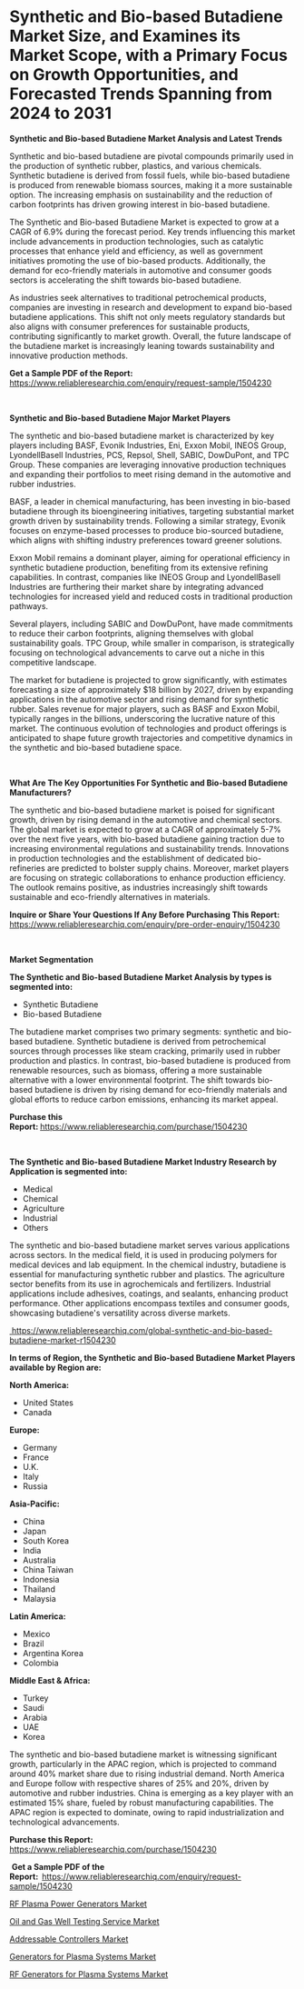 <p><h1>Synthetic and Bio-based Butadiene Market Size, and Examines its Market Scope, with a Primary Focus on Growth Opportunities, and Forecasted Trends Spanning from 2024 to 2031</h1></p><p><strong>Synthetic and Bio-based Butadiene Market Analysis and Latest Trends</strong></p>
<p><p>Synthetic and bio-based butadiene are pivotal compounds primarily used in the production of synthetic rubber, plastics, and various chemicals. Synthetic butadiene is derived from fossil fuels, while bio-based butadiene is produced from renewable biomass sources, making it a more sustainable option. The increasing emphasis on sustainability and the reduction of carbon footprints has driven growing interest in bio-based butadiene.</p><p>The Synthetic and Bio-based Butadiene Market is expected to grow at a CAGR of 6.9% during the forecast period. Key trends influencing this market include advancements in production technologies, such as catalytic processes that enhance yield and efficiency, as well as government initiatives promoting the use of bio-based products. Additionally, the demand for eco-friendly materials in automotive and consumer goods sectors is accelerating the shift towards bio-based butadiene.</p><p>As industries seek alternatives to traditional petrochemical products, companies are investing in research and development to expand bio-based butadiene applications. This shift not only meets regulatory standards but also aligns with consumer preferences for sustainable products, contributing significantly to market growth. Overall, the future landscape of the butadiene market is increasingly leaning towards sustainability and innovative production methods.</p></p>
<p><strong>Get a Sample PDF of the Report:&nbsp;</strong> <a href="https://www.reliableresearchiq.com/enquiry/request-sample/1504230?utm_campaign=1720&utm_medium=2&utm_source=Github&utm_content=ia&utm_term=08122024&utm_id=synthetic-and-bio-based-butadiene">https://www.reliableresearchiq.com/enquiry/request-sample/1504230</a></p>
<p>&nbsp;</p>
<p><strong>Synthetic and Bio-based Butadiene Major Market Players</strong></p>
<p><p>The synthetic and bio-based butadiene market is characterized by key players including BASF, Evonik Industries, Eni, Exxon Mobil, INEOS Group, LyondellBasell Industries, PCS, Repsol, Shell, SABIC, DowDuPont, and TPC Group. These companies are leveraging innovative production techniques and expanding their portfolios to meet rising demand in the automotive and rubber industries.</p><p>BASF, a leader in chemical manufacturing, has been investing in bio-based butadiene through its bioengineering initiatives, targeting substantial market growth driven by sustainability trends. Following a similar strategy, Evonik focuses on enzyme-based processes to produce bio-sourced butadiene, which aligns with shifting industry preferences toward greener solutions.</p><p>Exxon Mobil remains a dominant player, aiming for operational efficiency in synthetic butadiene production, benefiting from its extensive refining capabilities. In contrast, companies like INEOS Group and LyondellBasell Industries are furthering their market share by integrating advanced technologies for increased yield and reduced costs in traditional production pathways.</p><p>Several players, including SABIC and DowDuPont, have made commitments to reduce their carbon footprints, aligning themselves with global sustainability goals. TPC Group, while smaller in comparison, is strategically focusing on technological advancements to carve out a niche in this competitive landscape.</p><p>The market for butadiene is projected to grow significantly, with estimates forecasting a size of approximately $18 billion by 2027, driven by expanding applications in the automotive sector and rising demand for synthetic rubber. Sales revenue for major players, such as BASF and Exxon Mobil, typically ranges in the billions, underscoring the lucrative nature of this market. The continuous evolution of technologies and product offerings is anticipated to shape future growth trajectories and competitive dynamics in the synthetic and bio-based butadiene space.</p></p>
<p>&nbsp;</p>
<p><strong>What Are The Key Opportunities For Synthetic and Bio-based Butadiene Manufacturers?</strong></p>
<p><p>The synthetic and bio-based butadiene market is poised for significant growth, driven by rising demand in the automotive and chemical sectors. The global market is expected to grow at a CAGR of approximately 5-7% over the next five years, with bio-based butadiene gaining traction due to increasing environmental regulations and sustainability trends. Innovations in production technologies and the establishment of dedicated bio-refineries are predicted to bolster supply chains. Moreover, market players are focusing on strategic collaborations to enhance production efficiency. The outlook remains positive, as industries increasingly shift towards sustainable and eco-friendly alternatives in materials.</p></p>
<p><strong>Inquire or Share Your Questions If Any Before Purchasing This Report:</strong> <a href="https://www.reliableresearchiq.com/enquiry/pre-order-enquiry/1504230?utm_campaign=1720&utm_medium=2&utm_source=Github&utm_content=ia&utm_term=08122024&utm_id=synthetic-and-bio-based-butadiene">https://www.reliableresearchiq.com/enquiry/pre-order-enquiry/1504230</a></p>
<p>&nbsp;</p>
<p><strong>Market Segmentation</strong></p>
<p><strong>The Synthetic and Bio-based Butadiene Market Analysis by types is segmented into:</strong></p>
<p><ul><li>Synthetic Butadiene</li><li>Bio-based Butadiene</li></ul></p>
<p><p>The butadiene market comprises two primary segments: synthetic and bio-based butadiene. Synthetic butadiene is derived from petrochemical sources through processes like steam cracking, primarily used in rubber production and plastics. In contrast, bio-based butadiene is produced from renewable resources, such as biomass, offering a more sustainable alternative with a lower environmental footprint. The shift towards bio-based butadiene is driven by rising demand for eco-friendly materials and global efforts to reduce carbon emissions, enhancing its market appeal.</p></p>
<p><strong>Purchase this Report:&nbsp;</strong><a href="https://www.reliableresearchiq.com/purchase/1504230?utm_campaign=1720&utm_medium=2&utm_source=Github&utm_content=ia&utm_term=08122024&utm_id=synthetic-and-bio-based-butadiene">https://www.reliableresearchiq.com/purchase/1504230</a></p>
<p>&nbsp;</p>
<p><strong>The Synthetic and Bio-based Butadiene Market Industry Research by Application is segmented into:</strong></p>
<p><ul><li>Medical</li><li>Chemical</li><li>Agriculture</li><li>Industrial</li><li>Others</li></ul></p>
<p><p>The synthetic and bio-based butadiene market serves various applications across sectors. In the medical field, it is used in producing polymers for medical devices and lab equipment. In the chemical industry, butadiene is essential for manufacturing synthetic rubber and plastics. The agriculture sector benefits from its use in agrochemicals and fertilizers. Industrial applications include adhesives, coatings, and sealants, enhancing product performance. Other applications encompass textiles and consumer goods, showcasing butadiene's versatility across diverse markets.</p></p>
<p><a href="https://www.reliableresearchiq.com/global-synthetic-and-bio-based-butadiene-market-r1504230?utm_campaign=1720&utm_medium=2&utm_source=Github&utm_content=ia&utm_term=08122024&utm_id=synthetic-and-bio-based-butadiene">&nbsp;https://www.reliableresearchiq.com/global-synthetic-and-bio-based-butadiene-market-r1504230</a></p>
<p><strong>In terms of Region, the Synthetic and Bio-based Butadiene Market Players available by Region are:</strong></p>
<p>
    <p> <strong> North America: </strong>
        <ul>
            <li>United States</li>
            <li>Canada</li>
        </ul>
        </p> 
    <p> <strong> Europe: </strong>
        <ul>
            <li>Germany</li>
            <li>France</li>
            <li>U.K.</li>
            <li>Italy</li>
            <li>Russia</li>
        </ul>
        </p> 
    <p> <strong> Asia-Pacific: </strong>
        <ul>
            <li>China</li>
            <li>Japan</li>
            <li>South Korea</li>
            <li>India</li>
            <li>Australia</li>
            <li>China Taiwan</li>
            <li>Indonesia</li>
            <li>Thailand</li>
            <li>Malaysia</li>
        </ul>
        </p> 
    <p> <strong> Latin America: </strong>
        <ul>
            <li>Mexico</li>
            <li>Brazil</li>
            <li>Argentina Korea</li>
            <li>Colombia</li>
        </ul>
        </p> 
    <p> <strong> Middle East & Africa: </strong>
        <ul>
            <li>Turkey</li>
            <li>Saudi</li>
            <li>Arabia</li>
            <li>UAE</li>
            <li>Korea</li>
        </ul>
    </p>
    </p>
<p><p>The synthetic and bio-based butadiene market is witnessing significant growth, particularly in the APAC region, which is projected to command around 40% market share due to rising industrial demand. North America and Europe follow with respective shares of 25% and 20%, driven by automotive and rubber industries. China is emerging as a key player with an estimated 15% share, fueled by robust manufacturing capabilities. The APAC region is expected to dominate, owing to rapid industrialization and technological advancements.</p></p>
<p><strong>Purchase this Report: </strong><a href="https://www.reliableresearchiq.com/purchase/1504230?utm_campaign=1720&utm_medium=2&utm_source=Github&utm_content=ia&utm_term=08122024&utm_id=synthetic-and-bio-based-butadiene">https://www.reliableresearchiq.com/purchase/1504230</a></p>
<p>&nbsp;<strong>Get a Sample PDF of the Report:&nbsp;&nbsp;</strong><a href="https://www.reliableresearchiq.com/enquiry/request-sample/1504230?utm_campaign=1720&utm_medium=2&utm_source=Github&utm_content=ia&utm_term=08122024&utm_id=synthetic-and-bio-based-butadiene">https://www.reliableresearchiq.com/enquiry/request-sample/1504230</a></p>
<p><strong></strong></p>
<p><p><a href="https://www.linkedin.com/pulse/rf-plasma-power-generators-market-emerging-trends-future-2kktc?utm_campaign=1720&utm_medium=2&utm_source=Github&utm_content=ia&utm_term=08122024&utm_id=synthetic-and-bio-based-butadiene">RF Plasma Power Generators Market</a></p><p><a href="https://www.linkedin.com/pulse/oil-gas-well-testing-service-market-study-forecasted-cagr-138-c7uaf?utm_campaign=1720&utm_medium=2&utm_source=Github&utm_content=ia&utm_term=08122024&utm_id=synthetic-and-bio-based-butadiene">Oil and Gas Well Testing Service Market</a></p><p><a href="https://www.linkedin.com/pulse/addressable-controllers-market-expansion-forecast-94-cagr-ufchc?utm_campaign=1720&utm_medium=2&utm_source=Github&utm_content=ia&utm_term=08122024&utm_id=synthetic-and-bio-based-butadiene">Addressable Controllers Market</a></p><p><a href="https://www.linkedin.com/pulse/generators-plasma-systems-market-demand-revenue-growth-kdtfc?utm_campaign=1720&utm_medium=2&utm_source=Github&utm_content=ia&utm_term=08122024&utm_id=synthetic-and-bio-based-butadiene">Generators for Plasma Systems Market</a></p><p><a href="https://www.linkedin.com/pulse/in-depth-analysis-rf-generators-plasma-systems-market-dauec?utm_campaign=1720&utm_medium=2&utm_source=Github&utm_content=ia&utm_term=08122024&utm_id=synthetic-and-bio-based-butadiene">RF Generators for Plasma Systems Market</a></p></p>
